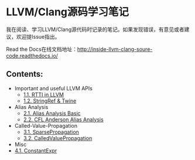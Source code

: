 # LLVM/Clang源码学习笔记
我在阅读、学习LLVM/Clang源代码时记录的笔记。如果发现错误，有意见或者建议，欢迎提Issue指出。

Read the Docs在线文档地址：http://inside-llvm-clang-soure-code.readthedocs.io/



## Contents:

- Important and useful LLVM APIs
  - [1.1. RTTI in LLVM](https://inside-llvm-clang-soure-code.readthedocs.io/en/latest/important-and-useful-llvm-apis/RTTI-in-LLVM.html)
  - [1.2. StringRef & Twine](https://inside-llvm-clang-soure-code.readthedocs.io/en/latest/important-and-useful-llvm-apis/StringRef-and-Twine.html)
- Alias Analysis
  - [2.1. Alias Analysis Basic](https://inside-llvm-clang-soure-code.readthedocs.io/en/latest/alias-analysis/AliasAnalysis-Basic.html)
  - [2.2. CFL Anderson Alias Analysis](https://inside-llvm-clang-soure-code.readthedocs.io/en/latest/alias-analysis/CFL-Anderson-AliasAnalysis.html)
- Called-Value-Propagation
  - [3.1. SparsePropagation](https://inside-llvm-clang-soure-code.readthedocs.io/en/latest/called-value-propagation/Sparse-Propagation.html)
  - [3.2. CalledValuePropagation](https://inside-llvm-clang-soure-code.readthedocs.io/en/latest/called-value-propagation/Called-Value-Propagation.html)
-  Misc
  - [4.1. ConstantExpr](https://inside-llvm-clang-soure-code.readthedocs.io/en/latest/misc/ConstantExpr.html)


